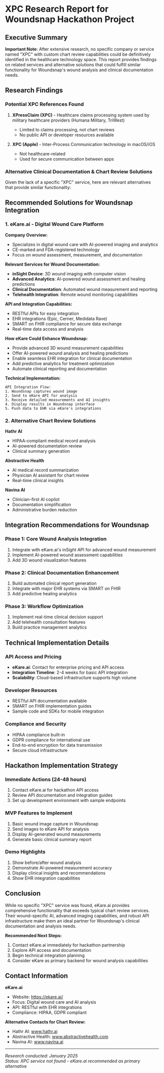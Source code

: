 # XPC Research Report for Woundsnap Hackathon Project

## Executive Summary

**Important Note**: After extensive research, no specific company or service named "XPC" with custom chart review capabilities could be definitively identified in the healthcare technology space. This report provides findings on related services and alternative solutions that could fulfill similar functionality for Woundsnap's wound analysis and clinical documentation needs.

## Research Findings

### Potential XPC References Found

1. **XPressClaim (XPC)** - Healthcare claims processing system used by military healthcare providers (Humana Military, TriWest)
   - Limited to claims processing, not chart reviews
   - No public API or developer resources available

2. **XPC (Apple)** - Inter-Process Communication technology in macOS/iOS
   - Not healthcare-related
   - Used for secure communication between apps

### Alternative Clinical Documentation & Chart Review Solutions

Given the lack of a specific "XPC" service, here are relevant alternatives that provide similar functionality:

## Recommended Solutions for Woundsnap Integration

### 1. eKare.ai - Digital Wound Care Platform

**Company Overview:**
- Specializes in digital wound care with AI-powered imaging and analytics
- CE-marked and FDA-registered technology
- Focus on wound assessment, measurement, and documentation

**Relevant Services for Wound Documentation:**
- **inSight Device**: 3D wound imaging with computer vision
- **Advanced Analytics**: AI-powered wound assessment and healing predictions
- **Clinical Documentation**: Automated wound measurement and reporting
- **Telehealth Integration**: Remote wound monitoring capabilities

**API and Integration Capabilities:**
- RESTful APIs for easy integration
- EHR integrations (Epic, Cerner, Medidata Rave)
- SMART on FHIR compliance for secure data exchange
- Real-time data access and analysis

**How eKare Could Enhance Woundsnap:**
- Provide advanced 3D wound measurement capabilities
- Offer AI-powered wound analysis and healing predictions
- Enable seamless EHR integration for clinical documentation
- Add predictive analytics for treatment optimization
- Automate clinical reporting and documentation

**Technical Implementation:**
```
API Integration Flow:
1. Woundsnap captures wound image
2. Send to eKare API for analysis
3. Receive detailed measurements and AI insights
4. Display results in Woundsnap interface
5. Push data to EHR via eKare's integrations
```

### 2. Alternative Chart Review Solutions

**Hathr AI**
- HIPAA-compliant medical record analysis
- AI-powered documentation review
- Clinical summary generation

**Abstractive Health**
- AI medical record summarization
- Physician AI assistant for chart review
- Real-time clinical insights

**Navina AI**
- Clinician-first AI copilot
- Documentation simplification
- Administrative burden reduction

## Integration Recommendations for Woundsnap

### Phase 1: Core Wound Analysis Integration
1. Integrate with eKare.ai's inSight API for advanced wound measurement
2. Implement AI-powered wound assessment capabilities
3. Add 3D wound visualization features

### Phase 2: Clinical Documentation Enhancement
1. Build automated clinical report generation
2. Integrate with major EHR systems via SMART on FHIR
3. Add predictive healing analytics

### Phase 3: Workflow Optimization
1. Implement real-time clinical decision support
2. Add telehealth consultation features
3. Build practice management analytics

## Technical Implementation Details

### API Access and Pricing
- **eKare.ai**: Contact for enterprise pricing and API access
- **Integration Timeline**: 2-4 weeks for basic API integration
- **Scalability**: Cloud-based infrastructure supports high volume

### Developer Resources
- RESTful API documentation available
- SMART on FHIR implementation guides
- Sample code and SDKs for mobile integration

### Compliance and Security
- HIPAA compliance built-in
- GDPR compliance for international use
- End-to-end encryption for data transmission
- Secure cloud infrastructure

## Hackathon Implementation Strategy

### Immediate Actions (24-48 hours)
1. Contact eKare.ai for hackathon API access
2. Review API documentation and integration guides
3. Set up development environment with sample endpoints

### MVP Features to Implement
1. Basic wound image capture in Woundsnap
2. Send images to eKare API for analysis
3. Display AI-generated wound measurements
4. Generate basic clinical summary report

### Demo Highlights
1. Show before/after wound analysis
2. Demonstrate AI-powered measurement accuracy
3. Display clinical insights and recommendations
4. Show EHR integration capabilities

## Conclusion

While no specific "XPC" service was found, eKare.ai provides comprehensive functionality that exceeds typical chart review services. Their wound-specific AI, advanced imaging capabilities, and robust API infrastructure make them an ideal partner for Woundsnap's clinical documentation and analysis needs.

**Recommended Next Steps:**
1. Contact eKare.ai immediately for hackathon partnership
2. Explore API access and documentation
3. Begin technical integration planning
4. Consider eKare as primary backend for wound analysis capabilities

## Contact Information

**eKare.ai**
- Website: https://ekare.ai/
- Focus: Digital wound care and AI analysis
- API: RESTful with EHR integrations
- Compliance: HIPAA, GDPR compliant

**Alternative Contacts for Chart Review:**
- Hathr AI: www.hathr.ai
- Abstractive Health: www.abstractivehealth.com
- Navina AI: www.navina.ai

---

*Research conducted: January 2025*  
*Status: XPC service not found - eKare.ai recommended as primary alternative*
